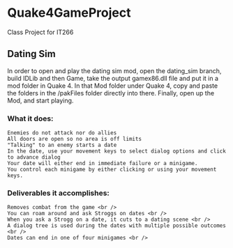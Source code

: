 # Quake4GameProject <br />
Class Project for IT266 <br />
## Dating Sim <br />
In order to open and play the dating sim mod, open the dating_sim branch, build IDLib and then Game, take the output gamex86.dll file and put it in a mod folder in Quake 4.
In that Mod folder under Quake 4, copy and paste the folders in the /pakFiles folder directly into there.
Finally, open up the Mod, and start playing. <br />
  ### What it does: <br />
    Enemies do not attack nor do allies
    All doors are open so no area is off limits
    "Talking" to an enemy starts a date
    In the date, use your movement keys to select dialog options and click to advance dialog
    Your date will either end in immediate failure or a minigame.
    You control each minigame by either clicking or using your movement keys.
  ### Deliverables it accomplishes: <br />
    Removes combat from the game <br />
    You can roam around and ask Stroggs on dates <br />
    When you ask a Strogg on a date, it cuts to a dating scene <br />
    A dialog tree is used during the dates with multiple possible outcomes <br />
    Dates can end in one of four minigames <br />
